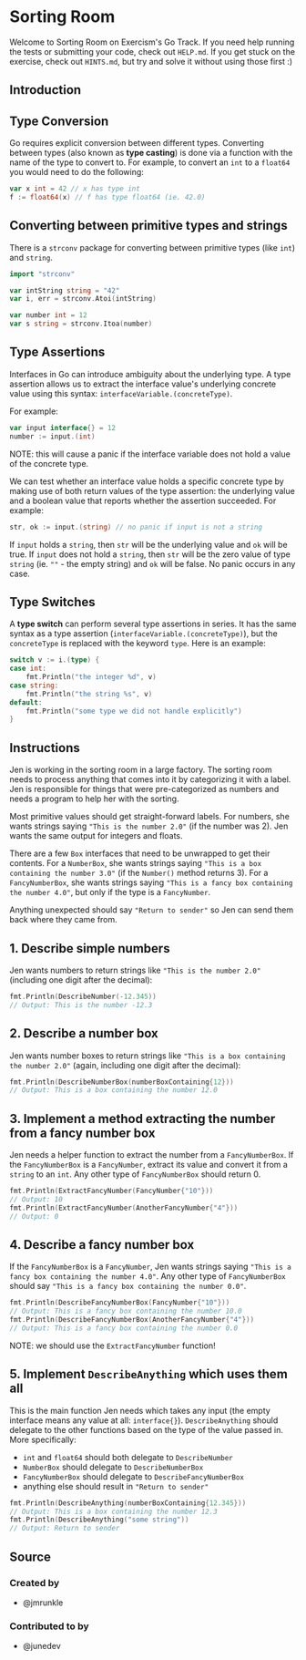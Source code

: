 # Sorting Room

Welcome to Sorting Room on Exercism's Go Track. If you need help running the
tests or submitting your code, check out `HELP.md`. If you get stuck on the
exercise, check out `HINTS.md`, but try and solve it without using those first
:)

## Introduction

## Type Conversion

Go requires explicit conversion between different types. Converting between
types (also known as **type casting**) is done via a function with the name of
the type to convert to. For example, to convert an `int` to a `float64` you
would need to do the following:

```go
var x int = 42 // x has type int
f := float64(x) // f has type float64 (ie. 42.0)
```

## Converting between primitive types and strings

There is a `strconv` package for converting between primitive types (like `int`)
and `string`.

```go
import "strconv"

var intString string = "42"
var i, err = strconv.Atoi(intString)

var number int = 12
var s string = strconv.Itoa(number)
```

## Type Assertions

Interfaces in Go can introduce ambiguity about the underlying type. A type
assertion allows us to extract the interface value's underlying concrete value
using this syntax: `interfaceVariable.(concreteType)`.

For example:

```go
var input interface{} = 12
number := input.(int)
```

NOTE: this will cause a panic if the interface variable does not hold a value of
the concrete type.

We can test whether an interface value holds a specific concrete type by making
use of both return values of the type assertion: the underlying value and a
boolean value that reports whether the assertion succeeded. For example:

```go
str, ok := input.(string) // no panic if input is not a string
```

If `input` holds a `string`, then `str` will be the underlying value and `ok`
will be true. If `input` does not hold a `string`, then `str` will be the zero
value of type `string` (ie. `""` - the empty string) and `ok` will be false. No
panic occurs in any case.

## Type Switches

A **type switch** can perform several type assertions in series. It has the same
syntax as a type assertion (`interfaceVariable.(concreteType)`), but the
`concreteType` is replaced with the keyword `type`. Here is an example:

```go
switch v := i.(type) {
case int:
    fmt.Println("the integer %d", v)
case string:
    fmt.Println("the string %s", v)
default:
    fmt.Println("some type we did not handle explicitly")
}
```

## Instructions

Jen is working in the sorting room in a large factory. The sorting room needs to
process anything that comes into it by categorizing it with a label. Jen is
responsible for things that were pre-categorized as numbers and needs a program
to help her with the sorting.

Most primitive values should get straight-forward labels. For numbers, she wants
strings saying `"This is the number 2.0"` (if the number was 2). Jen wants the
same output for integers and floats.

There are a few `Box` interfaces that need to be unwrapped to get their
contents. For a `NumberBox`, she wants strings saying
`"This is a box containing the number 3.0"` (if the `Number()` method returns
3). For a `FancyNumberBox`, she wants strings saying
`"This is a fancy box containing the number 4.0"`, but only if the type is a
`FancyNumber`.

Anything unexpected should say `"Return to sender"` so Jen can send them back
where they came from.

## 1. Describe simple numbers

Jen wants numbers to return strings like `"This is the number 2.0"` (including
one digit after the decimal):

```go
fmt.Println(DescribeNumber(-12.345))
// Output: This is the number -12.3
```

## 2. Describe a number box

Jen wants number boxes to return strings like
`"This is a box containing the number 2.0"` (again, including one digit after
the decimal):

```go
fmt.Println(DescribeNumberBox(numberBoxContaining{12}))
// Output: This is a box containing the number 12.0
```

## 3. Implement a method extracting the number from a fancy number box

Jen needs a helper function to extract the number from a `FancyNumberBox`. If
the `FancyNumberBox` is a `FancyNumber`, extract its value and convert it from a
`string` to an `int`. Any other type of `FancyNumberBox` should return 0.

```go
fmt.Println(ExtractFancyNumber(FancyNumber{"10"}))
// Output: 10
fmt.Println(ExtractFancyNumber(AnotherFancyNumber{"4"}))
// Output: 0
```

## 4. Describe a fancy number box

If the `FancyNumberBox` is a `FancyNumber`, Jen wants strings saying
`"This is a fancy box containing the number 4.0"`. Any other type of
`FancyNumberBox` should say `"This is a fancy box containing the number 0.0"`.

```go
fmt.Println(DescribeFancyNumberBox(FancyNumber{"10"}))
// Output: This is a fancy box containing the number 10.0
fmt.Println(DescribeFancyNumberBox(AnotherFancyNumber{"4"}))
// Output: This is a fancy box containing the number 0.0
```

NOTE: we should use the `ExtractFancyNumber` function!

## 5. Implement `DescribeAnything` which uses them all

This is the main function Jen needs which takes any input (the empty interface
means any value at all: `interface{}`). `DescribeAnything` should delegate to
the other functions based on the type of the value passed in. More specifically:

- `int` and `float64` should both delegate to `DescribeNumber`
- `NumberBox` should delegate to `DescribeNumberBox`
- `FancyNumberBox` should delegate to `DescribeFancyNumberBox`
- anything else should result in `"Return to sender"`

```go
fmt.Println(DescribeAnything(numberBoxContaining{12.345}))
// Output: This is a box containing the number 12.3
fmt.Println(DescribeAnything("some string"))
// Output: Return to sender
```

## Source

### Created by

- @jmrunkle

### Contributed to by

- @junedev
